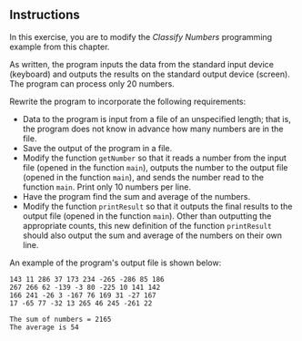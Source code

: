 ## Instructions
In this exercise, you are to modify the *Classify Numbers* programming example from this chapter. 

As written, the program inputs the data from the standard input device (keyboard) and outputs the results on the standard output device (screen). The program can process only 20 numbers. 

Rewrite the program to incorporate the following requirements:
* Data to the program is input from a file of an unspecified length; that is, the program does not know in advance how many numbers are in the file.
* Save the output of the program in a file.
* Modify the function `getNumber` so that it reads a number from the input file (opened in the function `main`), outputs the number to the output file (opened in the function `main`), and sends the number read to the function `main`. Print only 10 numbers per line.
* Have the program find the sum and average of the numbers.
* Modify the function `printResult` so that it outputs the final results to the output file (opened in the function `main`). Other than outputting the appropriate counts, this new definition of the function `printResult` should also output the sum and average of the numbers on their own line. 

An example of the program's output file is shown below: 
```text
143 11 286 37 173 234 -265 -286 85 186 
267 266 62 -139 -3 80 -225 10 141 142 
166 241 -26 3 -167 76 169 31 -27 167 
17 -65 77 -32 13 265 46 245 -261 22 

The sum of numbers = 2165
The average is 54
```

